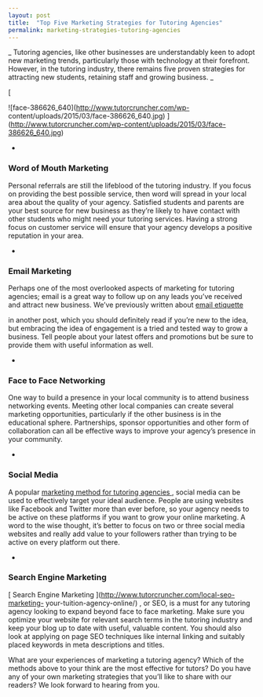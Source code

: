 ```yaml
---
layout: post
title:  "Top Five Marketing Strategies for Tutoring Agencies"
permalink: marketing-strategies-tutoring-agencies
---
```

_ Tutoring agencies, like other businesses are understandably keen to adopt
new marketing trends, particularly those with technology at their forefront.
However, in the tutoring industry, there remains five proven strategies for
attracting new students, retaining staff and growing business.  _

[

![face-386626_640](http://www.tutorcruncher.com/wp-
content/uploads/2015/03/face-386626_640.jpg)
](http://www.tutorcruncher.com/wp-content/uploads/2015/03/face-386626_640.jpg)

  * 

### Word of Mouth Marketing



Personal referrals are still the lifeblood of the tutoring industry. If you
focus on providing the best possible service, then word will spread in your
local area about the quality of your agency. Satisfied students and parents
are your best source for new business as they’re likely to have contact with
other students who might need your tutoring services. Having a strong focus on
customer service will ensure that your agency develops a positive reputation
in your area.

  * 

### Email Marketing



Perhaps one of the most overlooked aspects of marketing for tutoring agencies;
email is a great way to follow up on any leads you’ve received and attract new
business. We’ve previously written about [ email etiquette
](http://www.tutorcruncher.com/email-marketing-mistakes/)

in another post,
which you should definitely read if you’re new to the idea, but embracing the
idea of engagement is a tried and tested way to grow a business. Tell people
about your latest offers and promotions but be sure to provide them with
useful information as well.

  * 

### Face to Face Networking



One way to build a presence in your local community is to attend business
networking events. Meeting other local companies can create several marketing
opportunities, particularly if the other business is in the educational
sphere. Partnerships, sponsor opportunities and other form of collaboration
can all be effective ways to improve your agency’s presence in your community.

  * 

### Social Media



A popular [ marketing method for tutoring agencies
](http://www.tutorcruncher.com/tutoring-agency-social-media/) , social media
can be used to effectively target your ideal audience. People are using
websites like Facebook and Twitter more than ever before, so your agency needs
to be active on these platforms if you want to grow your online marketing. A
word to the wise thought, it’s better to focus on two or three social media
websites and really add value to your followers rather than trying to be
active on every platform out there.

  * 

### Search Engine Marketing



[ Search Engine Marketing ](http://www.tutorcruncher.com/local-seo-marketing-
your-tuition-agency-online/) , or SEO, is a must for any tutoring agency
looking to expand beyond face to face marketing. Make sure you optimize your
website for relevant search terms in the tutoring industry and keep your blog
up to date with useful, valuable content. You should also look at applying on
page SEO techniques like internal linking and suitably placed keywords in meta
descriptions and titles.

What are your experiences of marketing a tutoring agency? Which of the methods
above to your think are the most effective for tutors? Do you have any of your
own marketing strategies that you’ll like to share with our readers? We look
forward to hearing from you.
